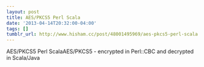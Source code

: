 ```yaml
---
layout: post
title: AES/PKCS5 Perl Scala
date: '2013-04-14T20:32:00-04:00'
tags: []
tumblr_url: http://www.hisham.cc/post/48001495969/aes-pkcs5-perl-scala
---
```

AES/PKCS5 Perl ScalaAES/PKCS5 - encrypted in Perl::CBC and decrypted in Scala/Java

<script src="https://gist.github.com/mardambey/5384837.js"></script>
